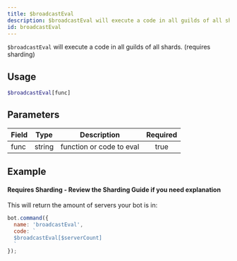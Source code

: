 ```yaml
---
title: $broadcastEval 
description: $broadcastEval will execute a code in all guilds of all shards.
id: broadcastEval
---
```


`$broadcastEval` will execute a code in all guilds of all shards. (requires sharding)

## Usage

```php
$broadcastEval[func]
```

## Parameters 


| Field | Type   | Description              | Required |
| ----- | ------ | ------------------------ |:--------:|
| func  | string | function or code to eval |    true   |


## Example

#### Requires Sharding - Review the Sharding Guide if you need explanation
This will return the amount of servers your bot is in:

```javascript
bot.command({
  name: 'broadcastEval',
  code: `
  $broadcastEval[$serverCount]
  `
});
```
